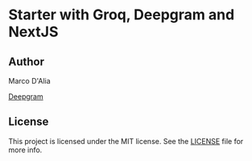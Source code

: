 # Starter with Groq, Deepgram and NextJS

## Author

Marco D'Alia

[Deepgram](https://deepgram.com)

## License

This project is licensed under the MIT license. See the [LICENSE](./LICENSE) file for more info.
